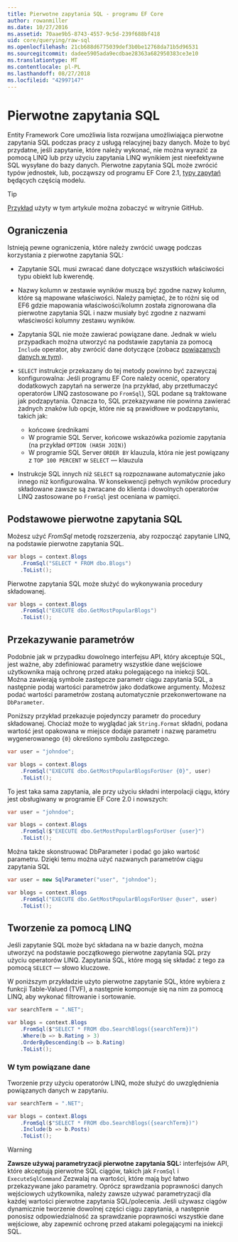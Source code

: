 ```yaml
---
title: Pierwotne zapytania SQL - programu EF Core
author: rowanmiller
ms.date: 10/27/2016
ms.assetid: 70aae9b5-8743-4557-9c5d-239f688bf418
uid: core/querying/raw-sql
ms.openlocfilehash: 21cb688d6775039def3b0be12768da71b5d96531
ms.sourcegitcommit: dadee5905ada9ecdbae28363a682950383ce3e10
ms.translationtype: MT
ms.contentlocale: pl-PL
ms.lasthandoff: 08/27/2018
ms.locfileid: "42997147"
---
```

# <a name="raw-sql-queries"></a>Pierwotne zapytania SQL

Entity Framework Core umożliwia lista rozwijana umożliwiająca pierwotne zapytania SQL podczas pracy z usługą relacyjnej bazy danych. Może to być przydatne, jeśli zapytanie, które należy wykonać, nie można wyrazić za pomocą LINQ lub przy użyciu zapytania LINQ wynikiem jest nieefektywne SQL wysyłane do bazy danych. Pierwotne zapytania SQL może zwrócić typów jednostek, lub, począwszy od programu EF Core 2.1, [typy zapytań](xref:core/modeling/query-types) będących częścią modelu.

> [!TIP]  
> [Przykład](https://github.com/aspnet/EntityFramework.Docs/tree/master/samples/core/Querying) użyty w tym artykule można zobaczyć w witrynie GitHub.

## <a name="limitations"></a>Ograniczenia

Istnieją pewne ograniczenia, które należy zwrócić uwagę podczas korzystania z pierwotne zapytania SQL:

* Zapytanie SQL musi zwracać dane dotyczące wszystkich właściwości typu obiekt lub kwerendę.

* Nazwy kolumn w zestawie wyników muszą być zgodne nazwy kolumn, które są mapowane właściwości. Należy pamiętać, że to różni się od EF6 gdzie mapowania właściwości/kolumn została zignorowana dla pierwotne zapytania SQL i nazw musiały być zgodne z nazwami właściwości kolumny zestawu wyników.

* Zapytania SQL nie może zawierać powiązane dane. Jednak w wielu przypadkach można utworzyć na podstawie zapytania za pomocą `Include` operator, aby zwrócić dane dotyczące (zobacz [powiązanych danych w tym](#including-related-data)).

* `SELECT` instrukcje przekazany do tej metody powinno być zazwyczaj konfigurowalna: Jeśli programu EF Core należy ocenić, operatory dodatkowych zapytań na serwerze (na przykład, aby przetłumaczyć operatorów LINQ zastosowane po `FromSql`), SQL podane są traktowane jak podzapytania. Oznacza to, SQL przekazywane nie powinna zawierać żadnych znaków lub opcje, które nie są prawidłowe w podzapytaniu, takich jak:
  * końcowe średnikami
  * W programie SQL Server, końcowe wskazówka poziomie zapytania (na przykład `OPTION (HASH JOIN)`)
  * W programie SQL Server `ORDER BY` klauzula, która nie jest powiązany z `TOP 100 PERCENT` w `SELECT` — klauzula

* Instrukcje SQL innych niż `SELECT` są rozpoznawane automatycznie jako innego niż konfigurowalna. W konsekwencji pełnych wyników procedury składowane zawsze są zwracane do klienta i dowolnych operatorów LINQ zastosowane po `FromSql` jest oceniana w pamięci.

## <a name="basic-raw-sql-queries"></a>Podstawowe pierwotne zapytania SQL

Możesz użyć *FromSql* metodę rozszerzenia, aby rozpocząć zapytanie LINQ, na podstawie pierwotne zapytania SQL.

<!-- [!code-csharp[Main](samples/core/Querying/Querying/RawSQL/Sample.cs)] -->
``` csharp
var blogs = context.Blogs
    .FromSql("SELECT * FROM dbo.Blogs")
    .ToList();
```

Pierwotne zapytania SQL może służyć do wykonywania procedury składowanej.

<!-- [!code-csharp[Main](samples/core/Querying/Querying/RawSQL/Sample.cs)] -->
``` csharp
var blogs = context.Blogs
    .FromSql("EXECUTE dbo.GetMostPopularBlogs")
    .ToList();
```

## <a name="passing-parameters"></a>Przekazywanie parametrów

Podobnie jak w przypadku dowolnego interfejsu API, który akceptuje SQL, jest ważne, aby zdefiniować parametry wszystkie dane wejściowe użytkownika mają ochronę przed ataku polegającego na iniekcji SQL. Można zawierają symbole zastępcze parametr ciągu zapytania SQL, a następnie podaj wartości parametrów jako dodatkowe argumenty. Możesz podać wartości parametrów zostaną automatycznie przekonwertowane na `DbParameter`.

Poniższy przykład przekazuje pojedynczy parametr do procedury składowanej. Chociaż może to wyglądać jak `String.Format` składni, podana wartość jest opakowana w miejsce dodaje parametr i nazwę parametru wygenerowanego `{0}` określono symbolu zastępczego.

<!-- [!code-csharp[Main](samples/core/Querying/Querying/RawSQL/Sample.cs)] -->
``` csharp
var user = "johndoe";

var blogs = context.Blogs
    .FromSql("EXECUTE dbo.GetMostPopularBlogsForUser {0}", user)
    .ToList();
```

To jest taka sama zapytania, ale przy użyciu składni interpolacji ciągu, który jest obsługiwany w programie EF Core 2.0 i nowszych:

<!-- [!code-csharp[Main](samples/core/Querying/Querying/RawSQL/Sample.cs)] -->
``` csharp
var user = "johndoe";

var blogs = context.Blogs
    .FromSql($"EXECUTE dbo.GetMostPopularBlogsForUser {user}")
    .ToList();
```

Można także skonstruować DbParameter i podać go jako wartość parametru. Dzięki temu można użyć nazwanych parametrów ciągu zapytania SQL

<!-- [!code-csharp[Main](samples/core/Querying/Querying/RawSQL/Sample.cs)] -->
``` csharp
var user = new SqlParameter("user", "johndoe");

var blogs = context.Blogs
    .FromSql("EXECUTE dbo.GetMostPopularBlogsForUser @user", user)
    .ToList();
```

## <a name="composing-with-linq"></a>Tworzenie za pomocą LINQ

Jeśli zapytanie SQL może być składana na w bazie danych, można utworzyć na podstawie początkowego pierwotne zapytania SQL przy użyciu operatorów LINQ. Zapytania SQL, które mogą się składać z tego za pomocą `SELECT` — słowo kluczowe.

W poniższym przykładzie użyto pierwotne zapytanie SQL, które wybiera z funkcji Table-Valued (TVF), a następnie komponuje się na nim za pomocą LINQ, aby wykonać filtrowanie i sortowanie.

<!-- [!code-csharp[Main](samples/core/Querying/Querying/RawSQL/Sample.cs)] -->
``` csharp
var searchTerm = ".NET";

var blogs = context.Blogs
    .FromSql($"SELECT * FROM dbo.SearchBlogs({searchTerm})")
    .Where(b => b.Rating > 3)
    .OrderByDescending(b => b.Rating)
    .ToList();
```

### <a name="including-related-data"></a>W tym powiązane dane

Tworzenie przy użyciu operatorów LINQ, może służyć do uwzględnienia powiązanych danych w zapytaniu.

<!-- [!code-csharp[Main](samples/core/Querying/Querying/RawSQL/Sample.cs)] -->
``` csharp
var searchTerm = ".NET";

var blogs = context.Blogs
    .FromSql($"SELECT * FROM dbo.SearchBlogs({searchTerm})")
    .Include(b => b.Posts)
    .ToList();
```

> [!WARNING]  
> **Zawsze używaj parametryzacji pierwotne zapytania SQL:** interfejsów API, które akceptują pierwotne SQL ciągów, takich jak `FromSql` i `ExecuteSqlCommand` Zezwalaj na wartości, które mają być łatwo przekazywane jako parametry. Oprócz sprawdzania poprawności danych wejściowych użytkownika, należy zawsze używać parametryzacji dla każdej wartości pierwotne zapytania SQL/polecenia. Jeśli używasz ciągów dynamicznie tworzenie dowolnej części ciągu zapytania, a następnie ponosisz odpowiedzialność za sprawdzanie poprawności wszystkie dane wejściowe, aby zapewnić ochronę przed atakami polegającymi na iniekcji SQL.
